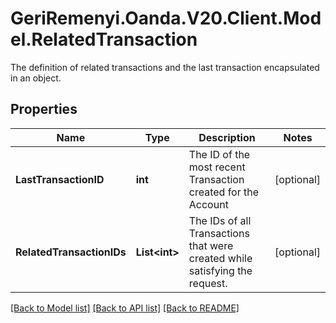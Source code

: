 # GeriRemenyi.Oanda.V20.Client.Model.RelatedTransaction
The definition of related transactions and the last transaction encapsulated in an object.
## Properties

Name | Type | Description | Notes
------------ | ------------- | ------------- | -------------
**LastTransactionID** | **int** | The ID of the most recent Transaction created for the Account | [optional] 
**RelatedTransactionIDs** | **List&lt;int&gt;** | The IDs of all Transactions that were created while satisfying the request. | [optional] 

[[Back to Model list]](../README.md#documentation-for-models) [[Back to API list]](../README.md#documentation-for-api-endpoints) [[Back to README]](../README.md)

